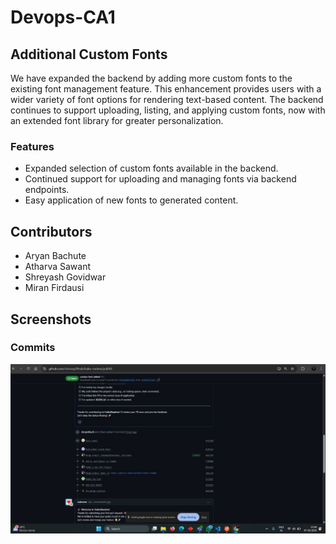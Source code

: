 # Devops-CA1
## Additional Custom Fonts

We have expanded the backend by adding more custom fonts to the existing font management feature. This enhancement provides users with a wider variety of font options for rendering text-based content. The backend continues to support uploading, listing, and applying custom fonts, now with an extended font library for greater personalization.

### Features

- Expanded selection of custom fonts available in the backend.
- Continued support for uploading and managing fonts via backend endpoints.
- Easy application of new fonts to generated content.

## Contributors

- Aryan Bachute
- Atharva Sawant
- Shreyash Govidwar
- Miran Firdausi

## Screenshots

### Commits

![Font Upload Endpoint](screenshots/commits.jpg)
